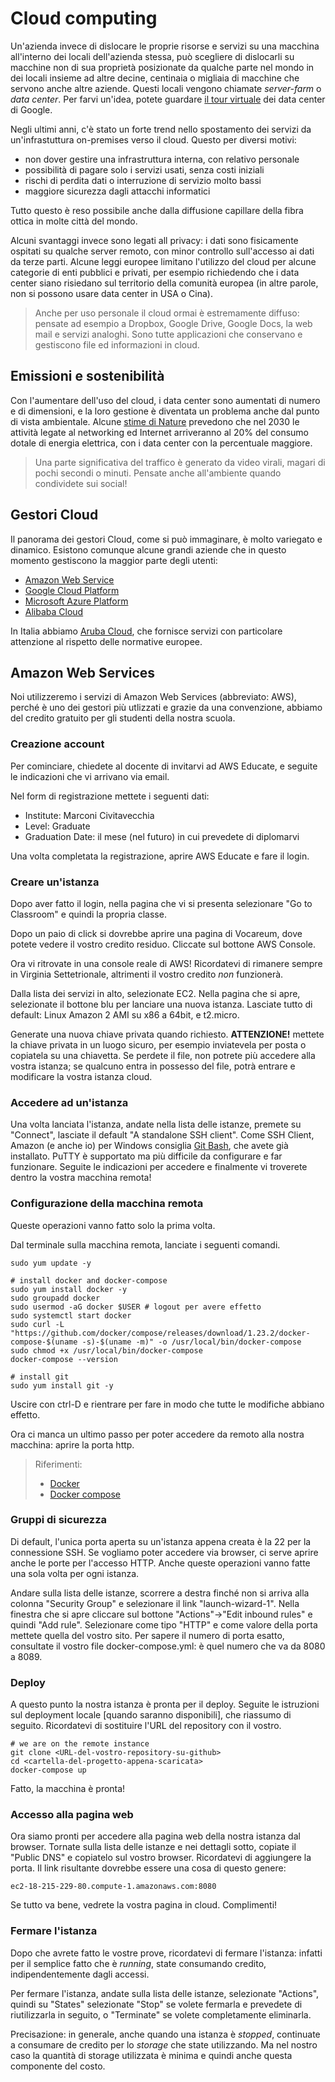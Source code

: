 # Cloud computing
Un'azienda invece di dislocare le proprie risorse e servizi su una macchina all'interno dei locali dell'azienda stessa, può scegliere di dislocarli su macchine non di sua proprietà posizionate da qualche parte nel mondo in dei locali insieme ad altre decine, centinaia o migliaia di macchine che servono anche altre aziende. Questi locali vengono chiamate _server-farm_ o _data center_. Per farvi un'idea, potete guardare [il tour virtuale](https://www.youtube.com/watch?v=XZmGGAbHqa0) dei data center di Google.

Negli ultimi anni, c'è stato un forte trend nello spostamento dei servizi da un'infrastuttura on-premises verso il cloud. Questo per diversi motivi:
- non dover gestire una infrastruttura interna, con relativo personale
- possibilità di pagare solo i servizi usati, senza costi iniziali
- rischi di perdita dati o interruzione di servizio molto bassi
- maggiore sicurezza dagli attacchi informatici

Tutto questo è reso possibile anche dalla diffusione capillare della fibra ottica in molte città del mondo.

Alcuni svantaggi invece sono legati all privacy: i dati sono fisicamente ospitati su qualche server remoto, con minor controllo sull'accesso ai dati da terze parti. Alcune leggi europee limitano l'utilizzo del cloud per alcune categorie di enti pubblici e privati, per esempio richiedendo che i data center siano risiedano sul territorio della comunità europea (in altre parole, non si possono usare data center in USA o Cina).

> Anche per uso personale il cloud ormai è estremamente diffuso: pensate ad esempio a Dropbox, Google Drive, Google Docs, la web mail e servizi analoghi. Sono tutte applicazioni che conservano e gestiscono file ed informazioni in cloud.

## Emissioni e sostenibilità
Con l'aumentare dell'uso del cloud, i data center sono aumentati di numero e di dimensioni, e la loro gestione è diventata un problema anche dal punto di vista ambientale. Alcune [stime di Nature](https://www.nature.com/articles/d41586-018-06610-y) prevedono che nel 2030 le attività legate al networking ed Internet arriveranno al 20% del consumo dotale di energia elettrica, con i data center con la percentuale maggiore.

> Una parte significativa del traffico è generato da video virali, magari di pochi secondi o minuti. Pensate anche all'ambiente quando condividete sui social!


## Gestori Cloud
Il panorama dei gestori Cloud, come si può immaginare, è molto variegato e dinamico. Esistono comunque alcune grandi aziende che in questo momento gestiscono la maggior parte degli utenti:
- [Amazon Web Service](http://aws.amazon.com/)
- [Google Cloud Platform](https://cloud.google.com/)
- [Microsoft Azure Platform](https://azure.microsoft.com/)
- [Alibaba Cloud](https://us.alibabacloud.com/)

In Italia abbiamo [Aruba Cloud](https://www.cloud.it/), che fornisce servizi con particolare attenzione al rispetto delle normative europee.

## Amazon Web Services
Noi utilizzeremo i servizi di Amazon Web Services (abbreviato: AWS), perché è uno dei gestori più utlizzati e grazie da una convenzione, abbiamo del credito gratuito per gli studenti della nostra scuola.

### Creazione account
Per cominciare, chiedete al docente di invitarvi ad AWS Educate, e seguite le indicazioni che vi arrivano via email.

Nel form di registrazione mettete i seguenti dati:
- Institute: Marconi Civitavecchia
- Level: Graduate
- Graduation Date: il mese (nel futuro) in cui prevedete di diplomarvi

Una volta completata la registrazione, aprire AWS Educate e fare il login.

### Creare un'istanza
Dopo aver fatto il login, nella pagina che vi si presenta selezionare "Go to Classroom" e quindi la propria classe.

Dopo un paio di click si dovrebbe aprire una pagina di Vocareum, dove potete vedere il vostro credito residuo. Cliccate sul bottone AWS Console.

Ora vi ritrovate in una console reale di AWS! Ricordatevi di rimanere sempre in Virginia Settetrionale, altrimenti il vostro credito _non_ funzionerà.

Dalla lista dei servizi in alto, selezionate EC2. Nella pagina che si apre, selezionate il bottone blu per lanciare una nuova istanza. Lasciate tutto di default: Linux Amazon 2 AMI su x86 a 64bit, e t2.micro.

Generate una nuova chiave privata quando richiesto. **ATTENZIONE!** mettete la chiave privata in un luogo sicuro, per esempio inviatevela per posta o copiatela su una chiavetta. Se perdete il file, non potrete più accedere alla vostra istanza; se qualcuno entra in possesso del file, potrà entrare e modificare la vostra istanza cloud.

### Accedere ad un'istanza
Una volta lanciata l'istanza, andate nella lista delle istanze, premete su "Connect", lasciate il default "A standalone SSH client". Come SSH Client, Amazon (e anche io) per Windows consiglia [Git Bash](https://git-scm.com/downloads), che avete già installato. PuTTY è supportato ma più difficile da configurare e far funzionare. Seguite le indicazioni per accedere e finalmente vi troverete dentro la vostra macchina remota!

### Configurazione della macchina remota
Queste operazioni vanno fatto solo la prima volta.

Dal terminale sulla macchina remota, lanciate i seguenti comandi.
```
sudo yum update -y

# install docker and docker-compose
sudo yum install docker -y
sudo groupadd docker
sudo usermod -aG docker $USER # logout per avere effetto
sudo systemctl start docker
sudo curl -L "https://github.com/docker/compose/releases/download/1.23.2/docker-compose-$(uname -s)-$(uname -m)" -o /usr/local/bin/docker-compose
sudo chmod +x /usr/local/bin/docker-compose
docker-compose --version

# install git
sudo yum install git -y
```
Uscire con ctrl-D e rientrare per fare in modo che tutte le modifiche abbiano effetto.

Ora ci manca un ultimo passo per poter accedere da remoto alla nostra macchina: aprire la porta http.

>
> Riferimenti:
> - [Docker](https://hackernoon.com/running-docker-on-aws-ec2-83a14b780c56)
> - [Docker compose](https://docs.docker.com/compose/install/)

### Gruppi di sicurezza
Di default, l'unica porta aperta su un'istanza appena creata è la 22 per la connessione SSH. Se vogliamo poter accedere via browser, ci serve aprire anche le porte per l'accesso HTTP. Anche queste operazioni vanno fatte una sola volta per ogni istanza.

Andare sulla lista delle istanze, scorrere a destra finché non si arriva alla colonna "Security Group" e selezionare il link "launch-wizard-1". Nella finestra che si apre cliccare sul bottone "Actions"->"Edit inbound rules" e quindi "Add rule". Selezionare come tipo "HTTP" e come valore della porta mettete quella del vostro sito. Per sapere il numero di porta esatto, consultate il vostro file docker-compose.yml: è quel numero che va da 8080 a 8089.

### Deploy
A questo punto la nostra istanza è pronta per il deploy. Seguite le istruzioni sul deployment locale [quando saranno disponibili], che riassumo di seguito. Ricordatevi di sostituire l'URL del repository con il vostro.
```
# we are on the remote instance
git clone <URL-del-vostro-repository-su-github>
cd <cartella-del-progetto-appena-scaricata>
docker-compose up
```
Fatto, la macchina è pronta!

### Accesso alla pagina web
Ora siamo pronti per accedere alla pagina web della nostra istanza dal browser. Tornate sulla lista delle istanze e nei dettagli sotto, copiate il "Public DNS" e copiatelo sul vostro browser. Ricordatevi di aggiungere la porta. Il link risultante dovrebbe essere una cosa di questo genere:

```
ec2-18-215-229-80.compute-1.amazonaws.com:8080
```

Se tutto va bene, vedrete la vostra pagina in cloud. Complimenti!

### Fermare l'istanza
Dopo che avrete fatto le vostre prove, ricordatevi di fermare l'istanza: infatti per il semplice fatto che è _running_, state consumando credito, indipendentemente dagli accessi.

Per fermare l'istanza, andate sulla lista delle istanze, selezionate "Actions", quindi su "States" selezionate "Stop" se volete fermarla e prevedete di riutilizzarla in seguito, o "Terminate" se volete completamente eliminarla.

Precisazione: in generale, anche quando una istanza è _stopped_, continuate a consumare de credito per lo _storage_ che state utilizzando. Ma nel nostro caso la quantità di storage utilizzata è minima e quindi anche questa componente del costo.
